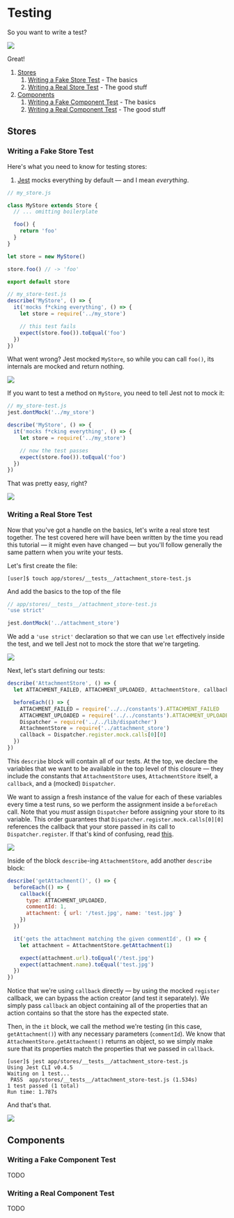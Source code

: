 # Testing

So you want to write a test?

![](http://media4.giphy.com/media/U50kyGOHYjphS/200.gif)

Great!

1. [Stores](#stores)
    1. [Writing a Fake Store Test](#writing-a-fake-store-test) - The basics
    2. [Writing a Real Store Test](#writing-a-real-store-test) - The good stuff
2. [Components](#components)
    1. [Writing a Fake Component Test](#writing-a-fake-component-test) - The basics
    2. [Writing a Real Component Test](#writing-a-real-component-test) - The good stuff

## Stores

### Writing a Fake Store Test

Here's what you need to know for testing stores:

1. [Jest](http://facebook.github.io/jest/) mocks everything by default &mdash; and I mean _everything_.

```javascript
// my_store.js

class MyStore extends Store {
  // ... omitting boilerplate

  foo() {
    return 'foo'
  }
}

let store = new MyStore()

store.foo() // -> 'foo'

export default store
```

```javascript
// my_store-test.js
describe('MyStore', () => {
  it('mocks f*cking everything', () => {
    let store = require('../my_store')

    // this test fails
    expect(store.foo()).toEqual('foo')
  })
})
```

What went wrong? Jest mocked `MyStore`, so while you can call `foo()`, its internals are mocked and return nothing.

![](http://img.pandawhale.com/83932-effy-stonem-nothing-gif-wniH.gif)

If you want to test a method on `MyStore`, you need to tell Jest not to mock it:

```javascript
// my_store-test.js
jest.dontMock('../my_store')

describe('MyStore', () => {
  it('mocks f*cking everything', () => {
    let store = require('../my_store')

    // now the test passes
    expect(store.foo()).toEqual('foo')
  })
})
```

That was pretty easy, right?

![](http://media4.giphy.com/media/XMBJ0l20sNWEM/200.gif)

### Writing a Real Store Test

Now that you've got a handle on the basics, let's write a real store test together. The test covered here will have been written by the time you read this tutorial &mdash; it might even have changed &mdash; but you'll follow generally the same pattern when you write your tests.

Let's first create the file:

```shell
[user]$ touch app/stores/__tests__/attachment_store-test.js
```

And add the basics to the top of the file

```javascript
// app/stores/__tests__/attachment_store-test.js
'use strict'

jest.dontMock('../attachment_store')
```

We add a `'use strict'` declaration so that we can use `let` effectively inside the test, and we tell Jest not to mock the store that we're targeting.

![](http://38.media.tumblr.com/111d9fc01bc2fa0122fdfbd2f75655fc/tumblr_inline_mp08yvEzE21qz4rgp.gif)

Next, let's start defining our tests:

```javascript
describe('AttachmentStore', () => {
  let ATTACHMENT_FAILED, ATTACHMENT_UPLOADED, AttachmentStore, callback, Dispatcher

  beforeEach(() => {
    ATTACHMENT_FAILED = require('../../constants').ATTACHMENT_FAILED
    ATTACHMENT_UPLOADED = require('../../constants').ATTACHMENT_UPLOADED
    Dispatcher = require('../../lib/dispatcher')
    AttachmentStore = require('../attachment_store')
    callback = Dispatcher.register.mock.calls[0][0]
  })
})
```

This `describe` block will contain all of our tests. At the top, we declare the variables that we want to be available in the top level of this closure &mdash; they include the constants that `AttachmentStore` uses, `AttachmentStore` itself, a `callback`, and a (mocked) `Dispatcher`.

We want to assign a fresh instance of the value for each of these variables every time a test runs, so we perform the assignment inside a `beforeEach` call. Note that you _must_ assign `Dispatcher` before assigning your store to its variable. This order guarantees that `Dispatcher.register.mock.calls[0][0]` references the callback that your store passed in its call to `Dispatcher.register`. If that's kind of confusing, read [this](https://facebook.github.io/react/blog/2014/09/24/testing-flux-applications.html#testing-stores).

![](http://media4.giphy.com/media/FRNQuq6FtiQHC/200.gif)

Inside of the block `describe`-ing `AttachmentStore`, add another `describe` block:

```javascript
describe('getAttachment()', () => {
  beforeEach(() => {
    callback({
      type: ATTACHMENT_UPLOADED,
      commentId: 1,
      attachment: { url: '/test.jpg', name: 'test.jpg' }
    })
  })

  it('gets the attachment matching the given commentId', () => {
    let attachment = AttachmentStore.getAttachment(1)

    expect(attachment.url).toEqual('/test.jpg')
    expect(attachment.name).toEqual('test.jpg')
  })
})
```

Notice that we're using `callback` directly &mdash; by using the mocked `register` callback, we can bypass the action creator (and test it separately). We simply pass `callback` an object containing all of the properties that an action contains so that the store has the expected state.

Then, in the `it` block, we call the method we're testing (in this case, `getAttachment()`) with any necessary parameters (`commentId`). We know that `AttachmentStore.getAttachment()` returns an object, so we simply make sure that its properties match the properties that we passed in `callback`.

```shell
[user]$ jest app/stores/__tests__/attachment_store-test.js
Using Jest CLI v0.4.5
Waiting on 1 test...
 PASS  app/stores/__tests__/attachment_store-test.js (1.534s)
1 test passed (1 total)
Run time: 1.787s
```

And that's that.

![](https://33.media.tumblr.com/c315040dde64b326195f9d61f191f6bb/tumblr_ml9zcsHuyz1qh9nffo1_500.gif)


## Components

### Writing a Fake Component Test

TODO

### Writing a Real Component Test

TODO

